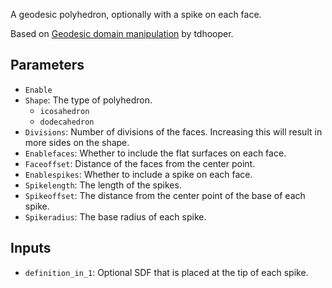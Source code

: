 A geodesic polyhedron, optionally with a spike on each face.

Based on [Geodesic domain manipulation](https://www.shadertoy.com/view/4tG3zW) by tdhooper.

## Parameters

* `Enable`
* `Shape`: The type of polyhedron.
  * `icosahedron`
  * `dodecahedron`
* `Divisions`: Number of divisions of the faces. Increasing this will result in more sides on the shape.
* `Enablefaces`: Whether to include the flat surfaces on each face.
* `Faceoffset`: Distance of the faces from the center point.
* `Enablespikes`: Whether to include a spike on each face.
* `Spikelength`: The length of the spikes.
* `Spikeoffset`: The distance from the center point of the base of each spike.
* `Spikeradius`: The base radius of each spike.

## Inputs

* `definition_in_1`:  Optional SDF that is placed at the tip of each spike.